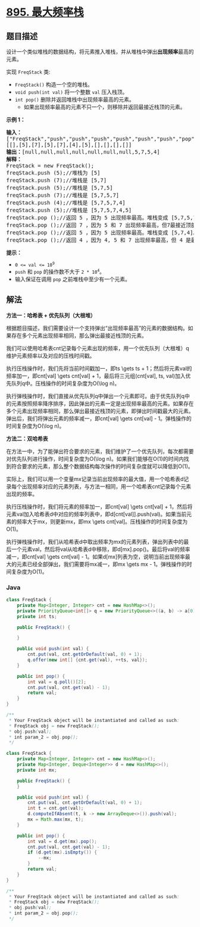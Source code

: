 # [895. 最大频率栈](https://leetcode.cn/problems/maximum-frequency-stack)

## 题目描述

<p>设计一个类似堆栈的数据结构，将元素推入堆栈，并从堆栈中弹出<strong>出现频率</strong>最高的元素。</p>

<p>实现 <code>FreqStack</code>&nbsp;类:</p>

<ul>
	<li><meta charset="UTF-8" /><code>FreqStack()</code>&nbsp;构造一个空的堆栈。</li>
	<li><meta charset="UTF-8" /><code>void push(int val)</code>&nbsp;将一个整数&nbsp;<code>val</code>&nbsp;压入栈顶。</li>
	<li><meta charset="UTF-8" /><code>int pop()</code>&nbsp;删除并返回堆栈中出现频率最高的元素。
	<ul>
		<li>如果出现频率最高的元素不只一个，则移除并返回最接近栈顶的元素。</li>
	</ul>
	</li>
</ul>

<p><strong>示例 1：</strong></p>

<pre>
<strong>输入：</strong>
["FreqStack","push","push","push","push","push","push","pop","pop","pop","pop"],
[[],[5],[7],[5],[7],[4],[5],[],[],[],[]]
<strong>输出：</strong>[null,null,null,null,null,null,null,5,7,5,4]
<strong>解释：</strong>
FreqStack = new FreqStack();
freqStack.push (5);//堆栈为 [5]
freqStack.push (7);//堆栈是 [5,7]
freqStack.push (5);//堆栈是 [5,7,5]
freqStack.push (7);//堆栈是 [5,7,5,7]
freqStack.push (4);//堆栈是 [5,7,5,7,4]
freqStack.push (5);//堆栈是 [5,7,5,7,4,5]
freqStack.pop ();//返回 5 ，因为 5 出现频率最高。堆栈变成 [5,7,5,7,4]。
freqStack.pop ();//返回 7 ，因为 5 和 7 出现频率最高，但7最接近顶部。堆栈变成 [5,7,5,4]。
freqStack.pop ();//返回 5 ，因为 5 出现频率最高。堆栈变成 [5,7,4]。
freqStack.pop ();//返回 4 ，因为 4, 5 和 7 出现频率最高，但 4 是最接近顶部的。堆栈变成 [5,7]。</pre>

<p><strong>提示：</strong></p>

<ul>
	<li><code>0 &lt;= val &lt;= 10<sup>9</sup></code></li>
	<li><code>push</code>&nbsp;和 <code>pop</code>&nbsp;的操作数不大于 <code>2 * 10<sup>4</sup></code>。</li>
	<li>输入保证在调用&nbsp;<code>pop</code>&nbsp;之前堆栈中至少有一个元素。</li>
</ul>

## 解法

**方法一：哈希表 + 优先队列（大根堆）**

根据题目描述，我们需要设计一个支持弹出“出现频率最高”的元素的数据结构。如果存在多个元素出现频率相同，那么弹出最接近栈顶的元素。

我们可以使用哈希表cnt记录每个元素出现的频率，用一个优先队列（大根堆）q维护元素频率以及对应的压栈时间戳。

执行压栈操作时，我们先将当前时间戳加一，即ts \gets ts + 1；然后将元素val的频率加一，即cnt[val] \gets cnt[val] + 1，最后将三元组(cnt[val], ts, val)加入优先队列q中。压栈操作的时间复杂度为O(\log n)。

执行弹栈操作时，我们直接从优先队列q中弹出一个元素即可。由于优先队列q中的元素按照频率降序排序，因此弹出的元素一定是出现频率最高的元素。如果存在多个元素出现频率相同，那么弹出最接近栈顶的元素，即弹出时间戳最大的元素。弹出后，我们将弹出元素的频率减一，即cnt[val] \gets cnt[val] - 1。弹栈操作的时间复杂度为O(\log n)。

**方法二：双哈希表**

在方法一中，为了能弹出符合要求的元素，我们维护了一个优先队列，每次都需要对优先队列进行操作，时间复杂度为O(\log n)。如果我们能够在O(1)的时间内找到符合要求的元素，那么整个数据结构每次操作的时间复杂度就可以降低到O(1)。

实际上，我们可以用一个变量mx记录当前出现频率的最大值，用一个哈希表d记录每个出现频率对应的元素列表，与方法一相同，用一个哈希表cnt记录每个元素出现的频率。

执行压栈操作时，我们将元素的频率加一，即cnt[val] \gets cnt[val] + 1，然后将元素val加入哈希表d中对应的频率列表中，即d[cnt[val]].push(val)。如果当前元素的频率大于mx，则更新mx，即mx \gets cnt[val]。压栈操作的时间复杂度为O(1)。

执行弹栈操作时，我们从哈希表d中取出频率为mx的元素列表，弹出列表中的最后一个元素val，然后将val从哈希表d中移除，即d[mx].pop()。最后将val的频率减一，即cnt[val] \gets cnt[val] - 1。如果d[mx]列表为空，说明当前出现频率最大的元素已经全部弹出，我们需要将mx减一，即mx \gets mx - 1。弹栈操作的时间复杂度为O(1)。

### **Java**

```java
class FreqStack {
    private Map<Integer, Integer> cnt = new HashMap<>();
    private PriorityQueue<int[]> q = new PriorityQueue<>((a, b) -> a[0] == b[0] ? b[1] - a[1] : b[0] - a[0]);
    private int ts;

    public FreqStack() {

    }

    public void push(int val) {
        cnt.put(val, cnt.getOrDefault(val, 0) + 1);
        q.offer(new int[] {cnt.get(val), ++ts, val});
    }

    public int pop() {
        int val = q.poll()[2];
        cnt.put(val, cnt.get(val) - 1);
        return val;
    }
}

/**
 * Your FreqStack object will be instantiated and called as such:
 * FreqStack obj = new FreqStack();
 * obj.push(val);
 * int param_2 = obj.pop();
 */
```

```java
class FreqStack {
    private Map<Integer, Integer> cnt = new HashMap<>();
    private Map<Integer, Deque<Integer>> d = new HashMap<>();
    private int mx;

    public FreqStack() {
    }

    public void push(int val) {
        cnt.put(val, cnt.getOrDefault(val, 0) + 1);
        int t = cnt.get(val);
        d.computeIfAbsent(t, k -> new ArrayDeque<>()).push(val);
        mx = Math.max(mx, t);
    }

    public int pop() {
        int val = d.get(mx).pop();
        cnt.put(val, cnt.get(val) - 1);
        if (d.get(mx).isEmpty()) {
            --mx;
        }
        return val;
    }
}

/**
 * Your FreqStack object will be instantiated and called as such:
 * FreqStack obj = new FreqStack();
 * obj.push(val);
 * int param_2 = obj.pop();
 */
```
